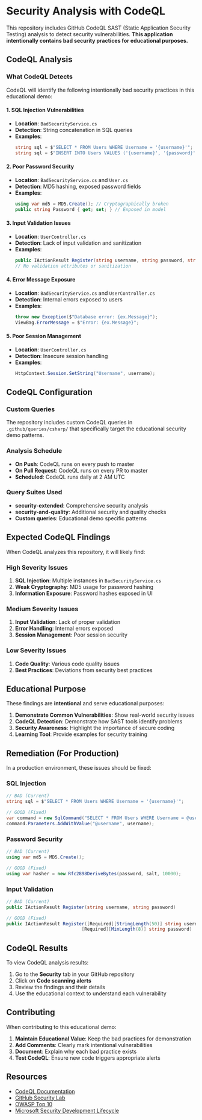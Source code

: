 # Security Analysis with CodeQL

This repository includes GitHub CodeQL SAST (Static Application Security Testing) analysis to detect security vulnerabilities. **This application intentionally contains bad security practices for educational purposes.**

## CodeQL Analysis

### What CodeQL Detects

CodeQL will identify the following intentionally bad security practices in this educational demo:

#### 1. SQL Injection Vulnerabilities
- **Location**: `BadSecurityService.cs`
- **Detection**: String concatenation in SQL queries
- **Examples**:
  ```csharp
  string sql = $"SELECT * FROM Users WHERE Username = '{username}'";
  string sql = $"INSERT INTO Users VALUES ('{username}', '{password}')";
  ```

#### 2. Poor Password Security
- **Location**: `BadSecurityService.cs` and `User.cs`
- **Detection**: MD5 hashing, exposed password fields
- **Examples**:
  ```csharp
  using var md5 = MD5.Create(); // Cryptographically broken
  public string Password { get; set; } // Exposed in model
  ```

#### 3. Input Validation Issues
- **Location**: `UserController.cs`
- **Detection**: Lack of input validation and sanitization
- **Examples**:
  ```csharp
  public IActionResult Register(string username, string password, string email)
  // No validation attributes or sanitization
  ```

#### 4. Error Message Exposure
- **Location**: `BadSecurityService.cs` and `UserController.cs`
- **Detection**: Internal errors exposed to users
- **Examples**:
  ```csharp
  throw new Exception($"Database error: {ex.Message}");
  ViewBag.ErrorMessage = $"Error: {ex.Message}";
  ```

#### 5. Poor Session Management
- **Location**: `UserController.cs`
- **Detection**: Insecure session handling
- **Examples**:
  ```csharp
  HttpContext.Session.SetString("Username", username);
  ```

## CodeQL Configuration

### Custom Queries
The repository includes custom CodeQL queries in `.github/queries/csharp/` that specifically target the educational security demo patterns.

### Analysis Schedule
- **On Push**: CodeQL runs on every push to master
- **On Pull Request**: CodeQL runs on every PR to master
- **Scheduled**: CodeQL runs daily at 2 AM UTC

### Query Suites Used
- **security-extended**: Comprehensive security analysis
- **security-and-quality**: Additional security and quality checks
- **Custom queries**: Educational demo specific patterns

## Expected CodeQL Findings

When CodeQL analyzes this repository, it will likely find:

### High Severity Issues
1. **SQL Injection**: Multiple instances in `BadSecurityService.cs`
2. **Weak Cryptography**: MD5 usage for password hashing
3. **Information Exposure**: Password hashes exposed in UI

### Medium Severity Issues
1. **Input Validation**: Lack of proper validation
2. **Error Handling**: Internal errors exposed
3. **Session Management**: Poor session security

### Low Severity Issues
1. **Code Quality**: Various code quality issues
2. **Best Practices**: Deviations from security best practices

## Educational Purpose

These findings are **intentional** and serve educational purposes:

1. **Demonstrate Common Vulnerabilities**: Show real-world security issues
2. **CodeQL Detection**: Demonstrate how SAST tools identify problems
3. **Security Awareness**: Highlight the importance of secure coding
4. **Learning Tool**: Provide examples for security training

## Remediation (For Production)

In a production environment, these issues should be fixed:

### SQL Injection
```csharp
// BAD (Current)
string sql = $"SELECT * FROM Users WHERE Username = '{username}'";

// GOOD (Fixed)
var command = new SqlCommand("SELECT * FROM Users WHERE Username = @username");
command.Parameters.AddWithValue("@username", username);
```

### Password Security
```csharp
// BAD (Current)
using var md5 = MD5.Create();

// GOOD (Fixed)
using var hasher = new Rfc2898DeriveBytes(password, salt, 10000);
```

### Input Validation
```csharp
// BAD (Current)
public IActionResult Register(string username, string password)

// GOOD (Fixed)
public IActionResult Register([Required][StringLength(50)] string username, 
                            [Required][MinLength(8)] string password)
```

## CodeQL Results

To view CodeQL analysis results:

1. Go to the **Security** tab in your GitHub repository
2. Click on **Code scanning alerts**
3. Review the findings and their details
4. Use the educational context to understand each vulnerability

## Contributing

When contributing to this educational demo:

1. **Maintain Educational Value**: Keep the bad practices for demonstration
2. **Add Comments**: Clearly mark intentional vulnerabilities
3. **Document**: Explain why each bad practice exists
4. **Test CodeQL**: Ensure new code triggers appropriate alerts

## Resources

- [CodeQL Documentation](https://codeql.github.com/docs/)
- [GitHub Security Lab](https://securitylab.github.com/)
- [OWASP Top 10](https://owasp.org/www-project-top-ten/)
- [Microsoft Security Development Lifecycle](https://www.microsoft.com/en-us/securityengineering/sdl/) 